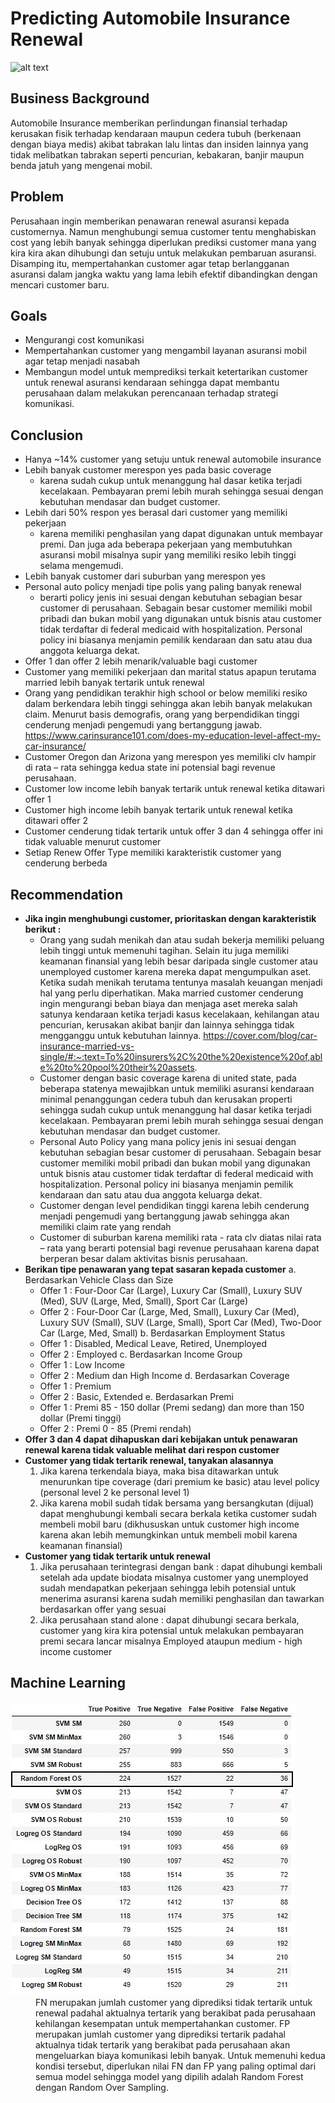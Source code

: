 # Predicting Automobile Insurance Renewal
![alt text](https://decoratex.biz/bsn/fr/static/img/a/42515/466437/77586.jpg)

## Business Background
Automobile Insurance memberikan perlindungan finansial terhadap kerusakan fisik terhadap kendaraan maupun cedera tubuh (berkenaan dengan biaya medis) akibat tabrakan lalu lintas dan insiden lainnya yang tidak melibatkan tabrakan seperti pencurian, kebakaran, banjir maupun benda jatuh yang mengenai mobil.

## Problem
Perusahaan ingin memberikan penawaran renewal asuransi kepada customernya. Namun menghubungi semua customer tentu menghabiskan cost yang lebih banyak sehingga diperlukan prediksi customer mana yang kira kira akan dihubungi dan setuju untuk melakukan pembaruan asuransi. Disamping itu, mempertahankan customer agar tetap berlangganan asuransi dalam jangka waktu yang lama lebih efektif dibandingkan dengan mencari customer baru.

## Goals
- Mengurangi cost komunikasi
- Mempertahankan customer yang mengambil layanan asuransi mobil agar tetap menjadi nasabah
- Membangun model untuk memprediksi terkait ketertarikan customer untuk renewal asuransi kendaraan sehingga dapat membantu perusahaan dalam melakukan perencanaan terhadap strategi komunikasi.

## Conclusion
- Hanya ~14% customer yang setuju untuk renewal automobile insurance
- Lebih banyak customer merespon yes pada basic coverage
    - karena sudah cukup untuk menanggung hal dasar ketika terjadi kecelakaan. Pembayaran premi lebih murah sehingga sesuai dengan kebutuhan mendasar dan budget customer.
- Lebih dari 50% respon yes berasal dari customer yang memiliki pekerjaan
    - karena memiliki penghasilan yang dapat digunakan untuk membayar premi. Dan juga ada beberapa pekerjaan yang membutuhkan asuransi mobil misalnya supir yang memiliki resiko lebih tinggi selama mengemudi.
- Lebih banyak customer dari suburban yang merespon yes
- Personal auto policy menjadi tipe polis yang paling banyak renewal
    - berarti policy jenis ini sesuai dengan kebutuhan sebagian besar customer di perusahaan. Sebagain besar customer memiliki mobil pribadi dan bukan mobil yang digunakan untuk bisnis atau customer tidak terdaftar di federal medicaid with hospitalization. Personal policy ini biasanya menjamin pemilik kendaraan dan satu atau dua anggota keluarga dekat.
- Offer 1 dan offer 2 lebih menarik/valuable bagi customer
- Customer yang memiliki pekerjaan dan marital status apapun terutama married lebih banyak tertarik untuk renewal
- Orang yang pendidikan terakhir high school or below memiliki resiko dalam berkendara lebih tinggi sehingga akan lebih banyak melakukan claim. Menurut basis demografis, orang yang berpendidikan tinggi cenderung menjadi pengemudi yang bertanggung jawab. https://www.carinsurance101.com/does-my-education-level-affect-my-car-insurance/
- Customer Oregon dan Arizona yang merespon yes memiliki clv hampir di rata – rata sehingga kedua state ini potensial bagi revenue perusahaan.
- Customer low income lebih banyak tertarik untuk renewal ketika ditawari offer 1
- Customer high income lebih banyak tertarik untuk renewal ketika ditawari offer 2
- Customer cenderung tidak tertarik untuk offer 3 dan 4 sehingga offer ini tidak valuable menurut customer
- Setiap Renew Offer Type memiliki karakteristik customer yang cenderung berbeda

## Recommendation
- **Jika ingin menghubungi customer, prioritaskan dengan karakteristik berikut :**
    - Orang yang sudah menikah dan atau sudah bekerja memiliki peluang lebih tinggi untuk memenuhi tagihan. Selain itu juga memiliki keamanan finansial yang lebih besar daripada single customer atau unemployed customer karena mereka dapat mengumpulkan aset. Ketika sudah menikah terutama tentunya masalah keuangan menjadi hal yang perlu diperhatikan. Maka married customer cenderung ingin mengurangi beban biaya dan menjaga aset mereka salah satunya kendaraan ketika terjadi kasus kecelakaan, kehilangan atau pencurian, kerusakan akibat banjir dan lainnya sehingga tidak mengganggu untuk kebutuhan lainnya. https://cover.com/blog/car-insurance-married-vs-single/#:~:text=To%20insurers%2C%20the%20existence%20of,able%20to%20pool%20their%20assets.
    - Customer dengan basic coverage karena di united state, pada beberapa statenya mewajibkan untuk memiliki asuransi kendaraan minimal penanggungan cedera tubuh dan kerusakan properti sehingga sudah cukup untuk menanggung hal dasar ketika terjadi kecelakaan. Pembayaran premi lebih murah sehingga sesuai dengan kebutuhan mendasar dan budget customer.
    - Personal Auto Policy yang mana policy jenis ini sesuai dengan kebutuhan sebagian besar customer di perusahaan. Sebagain besar customer memiliki mobil pribadi dan bukan mobil yang digunakan untuk bisnis atau customer tidak terdaftar di federal medicaid with hospitalization. Personal policy ini biasanya menjamin pemilik kendaraan dan satu atau dua anggota keluarga dekat.
    - Customer dengan level pendidikan tinggi karena lebih cenderung menjadi pengemudi yang bertanggung jawab sehingga akan memiliki claim rate yang rendah
    - Customer di suburban karena memiliki rata - rata clv diatas nilai rata – rata yang berarti potensial bagi revenue perusahaan karena dapat berperan besar dalam aktivitas bisnis perusahaan.
- **Berikan tipe penawaran yang tepat sasaran kepada customer**
  a. Berdasarkan Vehicle Class dan Size
    - Offer 1 : Four-Door Car (Large), Luxury Car (Small), Luxury SUV (Med), SUV (Large, Med, Small), Sport Car (Large)
    - Offer 2 : Four-Door Car (Large, Med, Small), Luxury Car (Med), Luxury SUV (Small), SUV (Large, Small), Sport Car (Med), Two-Door Car (Large, Med, Small)
  b. Berdasarkan Employment Status
    - Offer 1 : Disabled, Medical Leave, Retired, Unemployed
    - Offer 2 : Employed
  c. Berdasarkan Income Group
    - Offer 1 : Low Income
    - Offer 2 : Medium dan High Income
  d. Berdasarkan Coverage
    - Offer 1 : Premium
    - Offer 2 : Basic, Extended
  e. Berdasarkan Premi
    - Offer 1 : Premi 85 - 150 dollar (Premi sedang) dan more than 150 dollar (Premi tinggi)
    - Offer 2 : Premi 0 - 85 (Premi rendah)    
- **Offer 3 dan 4 dapat dihapuskan dari kebijakan untuk penawaran renewal karena tidak valuable melihat dari respon customer**
- **Customer yang tidak tertarik renewal, tanyakan alasannya**
  1. Jika karena terkendala biaya, maka bisa ditawarkan untuk menurunkan tipe coverage (dari premium ke basic) atau level policy (personal level 2 ke personal level 1)
  2. Jika karena mobil sudah tidak bersama yang bersangkutan (dijual) dapat menghubungi kembali secara berkala ketika customer sudah membeli mobil baru (dikhususkan untuk customer high income karena akan lebih memungkinkan untuk membeli mobil karena keamanan finansial)
- **Customer yang tidak tertarik untuk renewal**
  1. Jika perusahaan terintegrasi dengan bank : dapat dihubungi kembali setelah ada update biodata misalnya customer yang unemployed sudah mendapatkan pekerjaan sehingga lebih potensial untuk menerima asuransi karena sudah memiliki penghasilan dan tawarkan berdasarkan offer yang sesuai
  2. Jika perusahaan stand alone : dapat dihubungi secara berkala, customer yang kira kira potensial untuk melakukan pembayaran premi secara lancar misalnya Employed ataupun medium - high income customer
  
## Machine Learning
<img src = "evaluation.png"/>
<dd>FN merupakan jumlah customer yang diprediksi tidak tertarik untuk renewal padahal aktualnya tertarik yang berakibat pada perusahaan kehilangan kesempatan untuk mempertahankan customer. FP merupakan jumlah customer yang diprediksi tertarik padahal aktualnya tidak tertarik yang berakibat pada perusahaan akan mengeluarkan biaya komunikasi lebih banyak. Untuk memenuhi kedua kondisi tersebut, diperlukan nilai FN dan FP yang paling optimal dari semua model sehingga model yang dipilih adalah Random Forest dengan Random Over Sampling.</dd>
